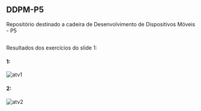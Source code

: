 ## DDPM-P5

Repositório destinado a cadeira de Desenvolvimento de Dispositivos Móveis - P5
##

Resultados dos exercícios do slide 1:

#### 1:
![atv1](https://github.com/user-attachments/assets/1831a23d-752e-4528-98d1-4d8bf375b83e)

#### 2:
![atv2](https://github.com/user-attachments/assets/a27b99b0-d69d-489d-bfac-4caf46291c69)



